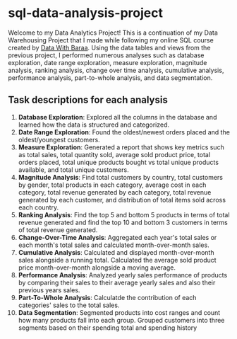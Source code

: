 # sql-data-analysis-project
Welcome to my Data Analytics Project! This is a continuation of my Data Warehousing Project that I made while following my online SQL course created by [Data With Baraa](https://github.com/DataWithBaraa). Using the data tables and views from the previous project, I performed numerous analyses such as database exploration, date range exploration, measure exploration, magnitude analysis, ranking analysis, change over time analysis, cumulative analysis, performance analysis, part-to-whole analysis, and data segmentation. <br>

## Task descriptions for each analysis

1. **Database Exploration**: Explored all the columns in the database and learned how the data is structured and categorized. <br>
2. **Date Range Exploration**: Found the oldest/newest orders placed and the oldest/youngest customers.  <br>
3. **Measure Exploration**: Generated a report that shows key metrics such as total sales, total quantity sold, average sold product price, total orders placed, total unique products bought vs total unique products available, and total unique customers. <br>
4. **Magnitude Analysis**: Find total customers by country, total customers by gender, total products in each category, average cost in each category, total revenue generated by each category, total revenue generated by each customer, and distribution of total items sold across each country. <br>
5. **Ranking Analysis**: Find the top 5 and bottom 5 products in terms of total revenue generated and find the top 10 and bottom 3 customers in terms of total revenue generated. <br>
6. **Change-Over-Time Analysis**: Aggregated each year's total sales or each month's total sales and calculated month-over-month sales. <br>
7. **Cumulative Analysis**: Calculated and displayed month-over-month sales alongside a running total. Calculated the average sold product price month-over-month alongside a moving average. <br>
8. **Performance Analysis**: Analyzed yearly sales performance of products by comparing their sales to their average yearly sales and also their previous years sales. <br>
9. **Part-To-Whole Analysis**: Calculatde the contribution of each categories' sales to the total sales. <br>
10. **Data Segmentation**:   Segmented products into cost ranges and count how many products fall into each group. Grouped customers into three segments based on their spending total and spending history <br>
